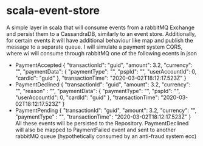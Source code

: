 # scala-event-store
A simple layer in scala that will consume events from a rabbitMQ Exchange and persist them to a CassandraDB, similarly to an event store.
Additionally, for certain events it will have additional behaviour like map and publish the message to a separate queue.
I will simulate a payment system CQRS, where wi will consume through rabbitMQ one of the following ecents in json

- PaymentAccepted
{
  "transactionId": "guid",
  "amount": 3.2,
  "currency": "",
  "paymentData": {
    "paymentType": "",
    "pspId": "",
    "userAccountId": 0,
    "cardId": "guid"
  },
  "transactionTime": "2020-03-02T18:12:17.523Z"
}
- PaymentDeclined
{
  "transactionId": "guid",
  "amount": 3.2,
  "currency": "",
  "reason" : "",
  "paymentData": {
    "paymentType": "",
    "pspId": "",
    "userAccountId": 0,
    "cardId": "guid"
  },
  "transactionTime": "2020-03-02T18:12:17.523Z"
}
- PaymentPending
{
  "transactionId": "guid",
  "amount": 3.2,
  "currency": "",
  "paymentType" : "",
  "transactionTime": "2020-03-02T18:12:17.523Z"
}
All these events will be persisted to the Repository.
PaymentDeclined will also be mapped to PaymentFailed event and sent to another rabbitMQ queue (hypothetically consumed by an anti-fraud system ecc) 
